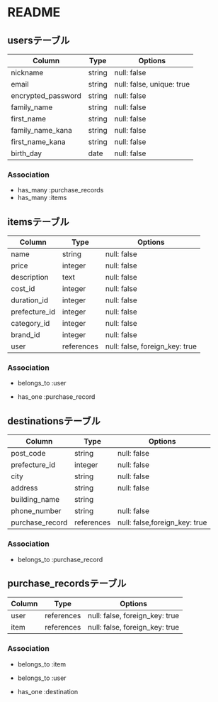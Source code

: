 # README
## usersテーブル
|Column|Type|Options|
|------|----|-------|
|nickname|string|null: false|
|email|string|null: false, unique: true|
|encrypted_password|string|null: false|
|family_name|string|null: false|
|first_name|string|null: false|
|family_name_kana|string|null: false|
|first_name_kana|string|null: false|
|birth_day|date|null: false|

### Association

- has_many :purchase_records
- has_many :items


## itemsテーブル
|Column|Type|Options|
|------|----|-------|
|name|string|null: false|
|price|integer|null: false|
|description|text|null: false|
|cost_id|integer|null: false|
|duration_id|integer|null: false|
|prefecture_id|integer|null: false|
|category_id|integer|null: false|
|brand_id|integer|null: false|
|user|references|null: false, foreign_key: true|

### Association
- belongs_to :user 

- has_one :purchase_record



## destinationsテーブル
|Column|Type|Options|
|------|----|-------|
|post_code|string|null: false|
|prefecture_id|integer|null: false|
|city|string|null: false|
|address|string|null: false|
|building_name|string||
|phone_number|string|null: false|
|purchase_record|references|null: false,foreign_key: true|


### Association

- belongs_to :purchase_record

## purchase_recordsテーブル
|Column|Type|Options|
|------|----|-------|
|user|references|null: false, foreign_key: true|
|item|references|null: false, foreign_key: true|

### Association

- belongs_to :item

- belongs_to :user 

- has_one :destination


